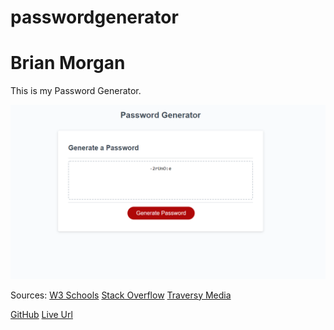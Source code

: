 # passwordgenerator

# Brian Morgan
This is my Password Generator.

![alt text](passwordgen.png)


Sources:
[W3 Schools](www.w3schools.com)
[Stack Overflow](www.stackoverflow.com)
[Traversy Media](https://www.youtube.com/watch?v=duNmhKgtcsI)



[GitHub](https://github.com/N-Person/passwordgenerator)
[Live Url](https://n-person.github.io/passwordgenerator/)
